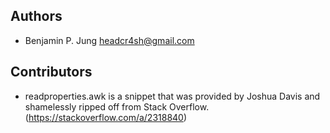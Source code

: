 ## Authors
* Benjamin P. Jung <headcr4sh@gmail.com>

## Contributors
* readproperties.awk is a snippet that was provided by Joshua Davis and shamelessly ripped off from
Stack Overflow. (https://stackoverflow.com/a/2318840)
